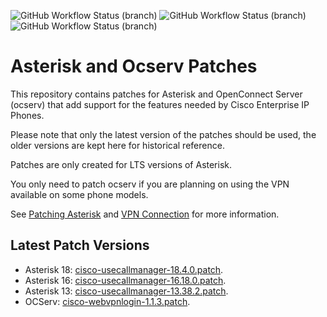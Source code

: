 ![GitHub Workflow Status (branch)](https://img.shields.io/github/workflow/status/usecallmanagernz/patches/asterisk-18%20build/master?label=asterisk-18%20build) ![GitHub Workflow Status (branch)](https://img.shields.io/github/workflow/status/usecallmanagernz/patches/asterisk-16%20build/master?label=asterisk-16%20build) ![GitHub Workflow Status (branch)](https://img.shields.io/github/workflow/status/usecallmanagernz/patches/ocserv%20build/master?label=ocserv%20build)

# Asterisk and Ocserv Patches

This repository contains patches for Asterisk and OpenConnect Server
(ocserv) that add support for the features needed by Cisco Enterprise
IP Phones.

Please note that only the latest version of the patches should be used,
the older versions are kept here for historical reference.

Patches are only created for LTS versions of Asterisk.

You only need to patch ocserv if you are planning on using the VPN
available on some phone models.

See [Patching Asterisk](http://usecallmanager.nz/patching-asterisk.html)
and [VPN Connection](http://usecallmanager.nz/vpn-group.html) for more
information.

## Latest Patch Versions

* Asterisk 18: [cisco-usecallmanager-18.4.0.patch](asterisk/cisco-usecallmanager-18.4.0.patch).
* Asterisk 16: [cisco-usecallmanager-16.18.0.patch](asterisk/cisco-usecallmanager-16.18.0.patch).
* Asterisk 13: [cisco-usecallmanager-13.38.2.patch](asterisk/cisco-usecallmanager-13.38.2.patch).
* OCServ: [cisco-webvpnlogin-1.1.3.patch](ocserv/cisco-webvpnlogin-1.1.3.patch).
